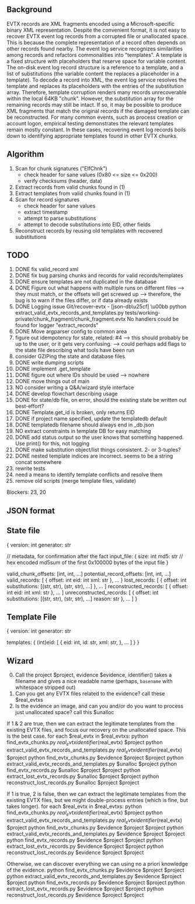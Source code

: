 
Background
----------

EVTX records are XML fragments encoded using a Microsoft-specific binary XML representation.
Despite the convenient format, it is not easy to recover EVTX event log records from a corrupted file or unallocated space.
This is because the complete representation of a record often depends on other records found nearby.
The event log service recognizes similarities among records and refactors commonalities into "templates".
A template is a fixed structure with placeholders that reserve space for variable content.
The on-disk event log record structure is a reference to a template, and a list of substitutions (the variable content the replaces a placeholder in a template).
To decode a record into XML, the event log service resolves the template and replaces its placeholders with the entries of the substitution array.
Therefore, template corruption renders many records unrecoverable within the local 64KB "chunk".
However, the substitution array for the remaining records may still be intact.
If so, it may be possible to produce XML fragments that match the original records if the damaged template can be reconstructed.
For many common events, such as process creation or account logon, empirical testing demonstrates the relevant templates remain mostly constant.
In these cases, recovering event log records boils down to identifying appropriate templates found in other EVTX chunks.


Algorithm
---------

1. Scan for chunk signatures ("ElfChnk")
   - check header for sane values (0x80 <= size <= 0x200)
   - verify checksums (header, data)
2. Extract records from valid chunks found in (1)
3. Extract templates from valid chunks found in (1)
4. Scan for record signatures
   - check header for sane values
   - extract timestamp
   - attempt to parse substitutions
   - attempt to decode substitutions into EID, other fields
5. Reconstruct records by reusing old templates with recovered substitutions


TODO
----
1. DONE fix valid_record xml
2. DONE fix bug parsing chunks and records for valid records/templates
3. DONE ensure templates are not duplicated in the database
4. DONE Figure out what happens with multiple runs on different files
     --> they must match, or the offsets will get screwed up
     --> therefore, the bug is to warn if the files differ, or if data already exists
5. DONE Logging issue
    Git/recover-evtx - [json-db\u25cf] \u00bb python extract_valid_evtx_records_and_templates.py tests/working-private/chunk_fragment/chunk_fragment.evtx
      No handlers could be found for logger "extract_records"
6. DONE Move argparser config to common area
7. figure out idempotency for state, related: #4
     --> this should probably be up to the user, or it gets very confusing.
     --> could perhaps add flags to the state file describing what tools have been run
8. consider GZIPing the state and database files
9. DONE write dumping scripts
10. DONE implement .get_template
11. DONE figure out where IDs should be used --> nowhere
12. DONE move things out of main
13. NO consider writing a Q&A/wizard style interface
14. DONE develop flowchart describing usage
15. DONE for state/db file, on error, should the existing state be written out best-effort?
16. DONE Template.get_id is broken, only returns EID
17. DONE if project name specified, update the templatedb default
18. DONE templatedb filename should always end in _db.json
19. NO extract constraints in template DB for easy matching
20. DONE add status output so the user knows that something happened. Use print() for this, not logging
21. DONE make substitution object/list things consistent. 2- or 3-tuples?
22. DONE nested template indices are incorrect. seems to be a string concat somewhere
23. rewrite tests
24. need a means to identify template conflicts and resolve them
25. remove old scripts (merge template files, validate)

Blockers: 23, 20


JSON format
-----------
## State file
{
  version: int
  generator: str

  // metadata, for confirmation after the fact
  input_file: {
    size: int
    md5: str    // hex encoded md5sum of the first 0x100000 bytes of the input file
  }

  valid_chunk_offsets: [int, int, ...]
  potential_record_offsets: [int, int, ...]
  valid_records: [
    {
      offset: int
      eid: int
      xml: str
    },
    ...
  }
  lost_records: [
    {
      offset: int
      substitutions: [(str, str), (str, str), ...]
    },
    ...
  ]
  reconstructed_records: [
    {
      offset: int
      eid: int
      xml: str
    },
    ...
  ]
  unreconstructed_records: [
    {
      offset: int
      substitutions: [(str, str), (str, str), ...]
      reason: str
    },
    ...
  ]
}

## Template File
{
  version: int
  generator: str

  templates: {
    (int)eid: [
      {
        eid: int,
        id: str,
        xml: str,
      },
      ...
    ]
  }
}



## Wizard

0. Call the project $project, evidence $evidence, identifier() takes a filename and gives a nice readable name (perhaps, `basename` with whitespace stripped out)
1. Can you get any EVTX files related to the evidence? call these $real_evtxs
2. Is the evidence an image, and can you and/or do you want to process just unallocated space? call this $unalloc

If 1 & 2 are true, then we can extract the legitimate templates from the existing EVTX files, and focus our recovery on the unallocated space. This is the best case.
  for each $real_evtx in $real_evtxs:
    python find_evtx_chunks.py $real_evtx identifier($real_evtx) $project
    python extract_valid_evtx_records_and_templates.py $real_evtx identifier($real_evtx) $project
  python find_evtx_chunks.py $evidence $project $project
  python extract_valid_evtx_records_and_templates.py $unalloc $project
  python find_evtx_records.py $unalloc $project $project
  python extract_lost_evtx_records.py $unalloc $project $project
  python reconstruct_lost_records.py $unalloc $project $project

If 1 is true, 2 is false, then we can extract the legitimate templates from the existing EVTX files, but we might double-process entries (which is fine, but takes longer).
  for each $real_evtx in $real_evtxs:
    python find_evtx_chunks.py $real_evtx identifier($real_evtx) $project
    python extract_valid_evtx_records_and_templates.py $real_evtx identifier($real_evtx) $project
  python find_evtx_chunks.py $evidence $project $project
  python extract_valid_evtx_records_and_templates.py $evidence $project $project
  python find_evtx_records.py $evidence $project $project
  python extract_lost_evtx_records.py $evidence $project $project
  python reconstruct_lost_records.py $evidence $project $project

Otherwise, we can discover everything we can using no a priori knowledge of the evidence.
  python find_evtx_chunks.py $evidence $project $project
  python extract_valid_evtx_records_and_templates.py $evidence $project $project
  python find_evtx_records.py $evidence $project $project
  python extract_lost_evtx_records.py $evidence $project $project
  python reconstruct_lost_records.py $evidence $project $project




